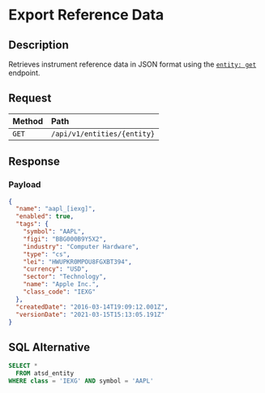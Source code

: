 # Export Reference Data

## Description

Retrieves instrument reference data in JSON format using the [`entity: get`](../api/meta/entity/get.md) endpoint.

## Request

| **Method** | **Path** |
|:---|:---|
| `GET` | `/api/v1/entities/{entity}` |

## Response

### Payload

```json
{
  "name": "aapl_[iexg]",
  "enabled": true,
  "tags": {
    "symbol": "AAPL",
    "figi": "BBG000B9Y5X2",
    "industry": "Computer Hardware",
    "type": "cs",
    "lei": "HWUPKR0MPOU8FGXBT394",
    "currency": "USD",
    "sector": "Technology",
    "name": "Apple Inc.",
    "class_code": "IEXG"
  },
  "createdDate": "2016-03-14T19:09:12.001Z",
  "versionDate": "2021-03-15T15:13:05.191Z"
}
```

## SQL Alternative

```sql
SELECT *
  FROM atsd_entity
WHERE class = 'IEXG' AND symbol = 'AAPL'
```